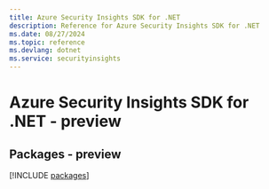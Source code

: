 ```yaml
---
title: Azure Security Insights SDK for .NET
description: Reference for Azure Security Insights SDK for .NET
ms.date: 08/27/2024
ms.topic: reference
ms.devlang: dotnet
ms.service: securityinsights
---
```

# Azure Security Insights SDK for .NET - preview
## Packages - preview
[!INCLUDE [packages](security-insights-index.md)]